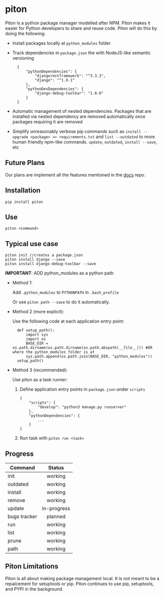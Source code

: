 # piton

Piton is a python package manager modelled after NPM. Piton makes it easier for Python developers to share and reuse code. Piton will do this by doing the following:

- Install packages locally at `python_modules` folder

- Track dependencies in `package.json` the with NodeJS-like semantic versioning

		{
			"pythonDependencies": {
				"djangorestframework": "^3.3.3",
				"django": "^1.9.1"
			},
			"pythonDevDependencies": {
				"django-debug-toolbar": "1.0.0"
			}
		}

- Automatic management of nested dependencies. Packages that are installed via nested dependency are removed automatically once packages requiring it are removed

- Simplify unreasonably verbose pip commands such as `install --upgrade <package> >> requirements.txt` and `list --outdated` to more human friendly npm-like commands. `update`, `outdated`, `install --save`, etc

## Future Plans

Our plans are implement all the features mentioned in the [docs](https://github.com/piton-package-manager/docs) repo.

## Installation
```
pip install piton
```
## Use
```
piton <command>
```

## Typical use case

```
piton init //creates a package.json
piton install django --save
piton install django-debug-toolbar --save
```

**IMPORTANT**: ADD python_modules as a python path

- Method 1:

	Add `.python_modules` to `PYTHONPATH` in `.bash_profile`

	Or use `piton path --save` to do it automatically.

- Method 2 (more explicit):

	Use the following code at each application entry point:

		def setup_path():
			import sys
			import os
			BASE_DIR = os.path.dirname(os.path.dirname(os.path.abspath(__file__))) #OR where the python_modules folder is at
			sys.path.append(os.path.join(BASE_DIR, "python_modules"))
		setup_path()

- Method 3 (recommended):

	Use piton as a task runner:

	1. Define application entry points in `package.json` under `scripts`

		```
		{
			"scripts": {
				"develop": "python3 manage.py runserver"
			},
			"pythonDependencies": {
				...
			}
		}
		```

	2. Run task with `piton run <task>`

## Progress

| Command       | Status        |
| ------------- |:-------------:|
| init          | working       |
| outdated      | working       |
| install       | working       |
| remove        | working       |
| update        | in-progress   |
| bugs tracker  | planned       |
| run           | working       |
| list          | working       |
| prune         | working       |
| path          | working       |

## Piton Limitations

Piton is all about making package management local. It is not meant to be a repalcement for setuptools or pip. Piton continues to use pip, setuptools, and PYPI in the background.
